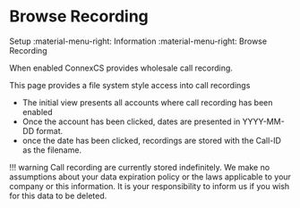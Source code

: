 # Browse Recording
Setup :material-menu-right: Information :material-menu-right: Browse Recording

When enabled ConnexCS provides wholesale call recording.

This page provides a file system style access into call recordings

* The initial view presents all accounts where call recording has been enabled
* Once the account has been clicked, dates are presented in YYYY-MM-DD format.
* once the date has been clicked, recordings are stored with the Call-ID as the filename.

!!! warning
	Call recording are currently stored indefinitely. We make no assumptions about your data expiration policy or the laws applicable
	to your company or this information. It is your responsibility to inform us if you wish for this data to be deleted.
